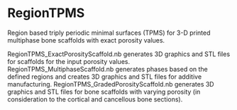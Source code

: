 # RegionTPMS
Region based triply periodic minimal surfaces (TPMS) for 3-D printed multiphase bone scaffolds with exact porosity values.

RegionTPMS_ExactPorosityScaffold.nb generates 3D graphics and STL files for scaffolds for the input porosity values.
RegionTPMS_MultiphaseScaffold.nb generates phases based on the defined regions and creates 3D graphics and STL files for additive manufacturing.
RegionTPMS_GradedPorosityScaffold.nb generates 3D graphics and STL files for bone scaffolds with varying porosity (in consideration to the cortical and cancellous bone sections).
